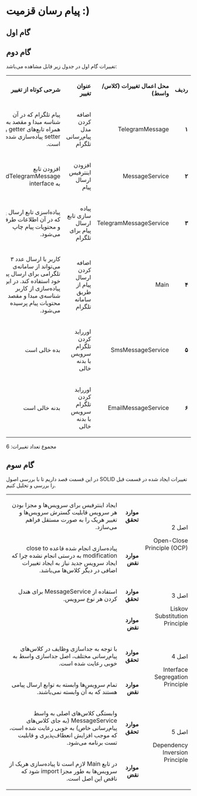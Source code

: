 # پیام رسان قزمیت :)

## گام اول

## گام دوم

تغییرات گام اول در جدول زیر قابل مشاهده می‌باشد:

<table dir='rtl'>
<tbody>
<tr>
<td width="64">
<p><strong>ردیف</strong></p>
</td>
<td width="198">
<p><strong>محل اعمال تغییرات (کلاس/واسط)</strong></p>
</td>
<td width="141">
<p><strong>عنوان تغییر</strong></p>
</td>
<td width="292">
<p><strong>شرحی کوتاه از تغییر</strong></p>
</td>
</tr>

<tr>
<td width="64">
<p><strong>۱</strong></p>
</td>
<td width="198">
<p>TelegramMessage</p>
</td>
<td width="141">
<p>اضافه کردن مدل پیام‌رسانی تلگرام</p>
</td>
<td width="292">
<p>
پیام تلگرام که در آن شناسه‌ مبدا و مقصد به همراه تابع‌های
getter و
setter
پیاده‌سازی شده‌ است.
</p>
</td>
</tr>

<tr>
<td width="64">
<p><strong>۲</strong></p>
</td>
<td width="198">
<p>MessageService</p>
</td>
<td width="141">
<p>افزودن اینترفیس ارسال پیام</p>
</td>
<td width="292">
<p>
افزودن تابع
SendTelegramMessage
به
interface
</p>
</td>
</tr>

<tr>
<td width="64">
<p><strong>۳</strong></p>
</td>
<td width="198">
<p>TelegramMessageService</p>
</td>
<td width="141">
<p>پیاده سازی تابع ارسال پیام برای تلگرام</p>
</td>
<td width="292">
<p>
پیاده‌اسزی تابع ارسال پیام که در آن اطلاعات طرفین و محتویات پیام چاپ می‌شود.
</p>
</td>
</tr>

<tr>
<td width="64">
<p><strong>۴</strong></p>
</td>
<td width="198">
<p>Main</p>
</td>
<td width="141">
<p>
اضافه کردن ارسال پیام از طریق سامانه تلگرام
</p>
</td>
<td width="292">
<p>
کاربر با ارسال عدد ۳ می‌تواند از سامانه‌ی تلگرامی برای ارسال پیام خود استفاده کند. در این پیاده‌سازی از کاربر شناسه‌ی مبدا و مقصد و محتویات پیام پرسیده می‌شود.
</p>
</td>
</tr>

<tr>
<td width="64">
<p><strong>۵</strong></p>
</td>
<td width="198">
<p>SmsMessageService</p>
</td>
<td width="141">
<p>اورراید کردن تلگرام سرویس با بدنه خالی
</p>
</td>
<td width="292">
<p>
بده خالی است
</p>
</td>
</tr>

<tr>
<td width="64">
<p><strong>۶</strong></p>
</td>
<td width="198">
<p>EmailMessageService</p>
</td>
<td width="141">
<p>اورراید کردن تلگرام سرویس با بدنه خالی
</p>
</td>
<td width="292">
<p>
بدنه خالی است
</p>
</td>
</tr>

</tbody>
</table>

مجموع تعداد تغییرات: 6


## گام سوم

در این قسمت قصد داریم تا با بررسی اصول SOLID تغییرات ایجاد شده در قسمت قبل را بررسی و تحلیل کنیم.

<table dir='rtl'>
<tbody>
<tr>
<td rowspan="2">
<p>اصل 2</p>
<p>Open-Close Principle (OCP)</p>
</td>
<td>
<p><strong>موارد تحقق</strong></p>
</td>
<td>
<p>
ایجاد اینترفیس برای سرویس‌ها و مجزا بودن هر سرویس قابلیت گسترش سرویس‌ها و تغییر هریک را به صورت مستقل فراهم می‌سازد.
</p>
</td>
</tr>
<tr>
<td>
<p><strong>موارد نقض</strong></p>
</td>
<td>
<p>
پیاده‌سازی انجام شده قاعده 
close to modification
به درستی انجام نشده چرا که ایجاد سرویس جدید نیاز به ایجاد تغییرات اضافی در دیگر کلاس‌ها می‌باشد.
</p>
</td>
</tr>
<tr>
<td rowspan="2">
<p>اصل 3</p>
<p>Liskov Substitution Principle</p>
</td>
<td>
<p><strong>موارد تحقق</strong></p>
</td>
<td>
<p>
استفاده از MessageService برای هندل کردن هر نوع سرویس.
</p>
</td>
</tr>
<tr>
<td>
<p><strong>موارد نقض</strong></p>
</td>
<td>
</td>
</tr>
<tr>
<td rowspan="2">
<p>اصل 4</p>
<p>Interface Segregation Principle</p>
</td>
<td>
<p><strong>موارد تحقق</strong></p>
</td>
<td>
<p>
با توجه به جداسازی وظایف در کلاس‌های پیام‌رسانی مختلف، اصل جداسازی واسط به خوبی رعایت شده است.
</p>
</td>
</tr>
<tr>
<td>
<p><strong>موارد نقض</strong></p>
</td>
<td>
<p>
تمام سرویس‌ها وابسته به توابع ارسال پیامی هستند که به آن وابسته نمی‌باشند.
</p>
</td>
</tr>
<tr>
<td rowspan="2">
<p>اصل 5</p>
<p>Dependency Inversion Principle</p>
</td>
<td>
<p><strong>موارد تحقق</strong></p>
</td>
<td>
<p>
وابستگی کلاس‌های اصلی به واسط MessageService (به جای کلاس‌های پیام‌رسانی خاص) به خوبی رعایت شده است، که موجب افزایش انعطاف‌پذیری و قابلیت تست برنامه می‌شود.
</p>
</td>
</tr>
<tr>
<td>
<p><strong>موارد نقض</strong></p>
</td>
<td>
<p>
در تابع Main لازم است تا پیاده‌سازی هریک از سرویس‌ها به طور مجزا 
import 
شود که ناقض این اصل است.
</p>
</td>
</tr>
</tbody>
</table>
